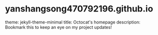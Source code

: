 # yanshangsong470792196.github.io
theme: jekyll-theme-minimal
title: Octocat's homepage
description: Bookmark this to keep an eye on my project updates!
